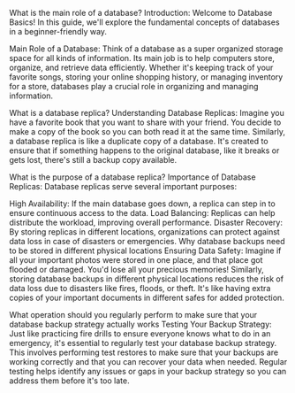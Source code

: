 What is the main role of a database?
Introduction:
Welcome to Database Basics! In this guide, we'll explore the fundamental concepts of databases in a beginner-friendly way.

Main Role of a Database:
Think of a database as a super organized storage space for all kinds of information. Its main job is to help computers store, organize, and retrieve data efficiently. Whether it's keeping track of your favorite songs, storing your online shopping history, or managing inventory for a store, databases play a crucial role in organizing and managing information.

What is a database replica?
Understanding Database Replicas:
Imagine you have a favorite book that you want to share with your friend. You decide to make a copy of the book so you can both read it at the same time. Similarly, a database replica is like a duplicate copy of a database. It's created to ensure that if something happens to the original database, like it breaks or gets lost, there's still a backup copy available.

What is the purpose of a database replica?
Importance of Database Replicas:
Database replicas serve several important purposes:

High Availability: If the main database goes down, a replica can step in to ensure continuous access to the data.
Load Balancing: Replicas can help distribute the workload, improving overall performance.
Disaster Recovery: By storing replicas in different locations, organizations can protect against data loss in case of disasters or emergencies.
Why database backups need to be stored in different physical locations
Ensuring Data Safety:
Imagine if all your important photos were stored in one place, and that place got flooded or damaged. You'd lose all your precious memories! Similarly, storing database backups in different physical locations reduces the risk of data loss due to disasters like fires, floods, or theft. It's like having extra copies of your important documents in different safes for added protection.

What operation should you regularly perform to make sure that your database backup strategy actually works
Testing Your Backup Strategy:
Just like practicing fire drills to ensure everyone knows what to do in an emergency, it's essential to regularly test your database backup strategy. This involves performing test restores to make sure that your backups are working correctly and that you can recover your data when needed. Regular testing helps identify any issues or gaps in your backup strategy so you can address them before it's too late.
